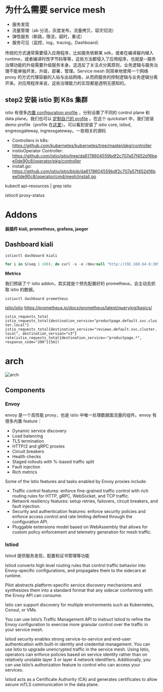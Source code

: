 # 为什么需要 service mesh

- 服务发现
- 流量管理（ab 分流，灰度发布，流量拷贝，容灾切流）
- 弹性服务（断路，限流，超时，重试）
- 服务可见（监控，log，tracing，Dashboard）

传统的方式通常需要侵入应用程序，比如服务依赖某 sdk，或者在编译器内植入 runtime，或者编译时改字节码等等，这些方法都侵入了应用程序，也就是--服务治理功能的升级需要升级服务本身。这违反了关注点分离原则，业务逻辑与服务治理不能单独开发，升级，部署，管理。Service mesh 则简单地使用一个网络 proxy 的方式代理容器的入站与出站网络，从而把服务的控制逻辑与业务逻辑分离开来。对应用程序来说，这些治理能力的实现都是透明无感知的。

## step2 **安装 istio 到 K8s 集群**

istio 有很多[内置 configuration profile](https://istio.io/latest/docs/setup/additional-setup/config-profiles/) ，分别设置了不同的 control plane 和 data plane。我们也可以 [定制自己的 profile](https://istio.io/latest/docs/setup/install/istioctl/#customizing-the-configuration) 。在这个 quickstart 中，我们安装 demo profile（profile 在[这里](https://github.com/istio/istio/blob/master/manifests/profiles/demo.yaml)）。可以看到安装了 istio core, istiod, engressgateway, ingressgateway。一些相关的源码

- Controllers in k8s: https://github.com/kubernetes/kubernetes/tree/master/pkg/controller
- instioOperator Controller: https://github.com/istio/istio/tree/da6178604559bdf2c707a57f452d16bee0de90c8/operator/pkg/controller
- install.go: https://github.com/istio/istio/blob/da6178604559bdf2c707a57f452d16bee0de90c8/operator/cmd/mesh/install.go

kubectl api-resources | grep istio

istioctl proxy-status

# Addons

**装插件 kiali, prometheus, grafana, jaeger**

## **Dashboard kiali**

```jsx
istioctl dashboard kiali

for i in $(seq 1 100); do curl -s -o /dev/null "http://192.168.64.8:30556/productpage"; done;
```

**Metrics**

我们预装了个 istio addon，其实就是个预先配置好的 prometheus，会主动去抓取 istio 的数据。

`istioctl dashboard prometheus`

[istio/istio](https://github.com/istio/istio/blob/master/istioctl/cmd/dashboard.go) https://prometheus.io/docs/prometheus/latest/querying/basics/

`istio_requests_total istio_requests_total{destination_service="productpage.default.svc.cluster.local"} istio_requests_total{destination_service="reviews.default.svc.cluster.local", destination_version="v3"} rate(istio_requests_total{destination_service=~"productpage.*", response_code="200"}[5m])`

# arch

![arch](https://istio.io/latest/docs/ops/deployment/architecture/arch.svg)

## Components

### Envoy

envoy 是一个高性能 proxy，也是 istio 中唯一处理数据面流量的组件。envoy 有很多内置 feature：

- Dynamic service discovery
- Load balancing
- TLS termination
- HTTP/2 and gRPC proxies
- Circuit breakers
- Health checks
- Staged rollouts with %-based traffic split
- Fault injection
- Rich metrics

Some of the Istio features and tasks enabled by Envoy proxies include:

- Traffic control features: enforce fine-grained traffic control with rich routing rules for HTTP, gRPC, WebSocket, and TCP traffic.
- Network resiliency features: setup retries, failovers, circuit breakers, and fault injection.
- Security and authentication features: enforce security policies and enforce access control and rate limiting defined through the configuration API.
- Pluggable extensions model based on WebAssembly that allows for custom policy enforcement and telemetry generation for mesh traffic.

### Istiod

Istiod 提供服务发现，配置和证书管理等功能

Istiod converts high level routing rules that control traffic behavior into Envoy-specific configurations, and propagates them to the sidecars at runtime.

Pilot abstracts platform-specific service discovery mechanisms and synthesizes them into a standard format that any sidecar conforming with the Envoy API can consume.

Istio can support discovery for multiple environments such as Kubernetes, Consul, or VMs.

You can use Istio’s Traffic Management API to instruct Istiod to refine the Envoy configuration to exercise more granular control over the traffic in your service mesh.

Istiod security enables strong service-to-service and end-user authentication with built-in identity and credential management. You can use Istio to upgrade unencrypted traffic in the service mesh. Using Istio, operators can enforce policies based on service identity rather than on relatively unstable layer 3 or layer 4 network identifiers. Additionally, you can use Istio’s authorization feature to control who can access your services.

Istiod acts as a Certificate Authority (CA) and generates certificates to allow secure mTLS communication in the data plane.
